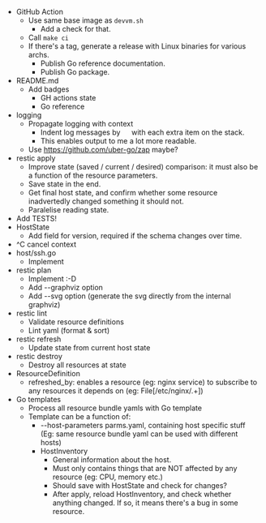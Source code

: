 - GitHub Action
    - Use same base image as `devvm.sh`
        - Add a check for that.
    - Call `make ci`
    - If there's a tag, generate a release with Linux binaries for various archs.
        - Publish Go reference documentation.
        - Publish Go package.
- README.md
    - Add badges
      - GH actions state
      - Go reference
- logging
	- Propagate logging with context
		- Indent log messages by `  ` with each extra item on the stack.
		- This enables output to me a lot more readable.
	- Use https://github.com/uber-go/zap maybe?
- restic apply
    - Improve state (saved / current / desired) comparison: it must also be a function of the resource parameters.
    - Save state in the end.
    - Get final host state, and confirm whether some resource inadvertedly changed something it should not.
    - Paralelise reading state.
- Add TESTS!
- HostState
	- Add field for version, required if the schema changes over time.
- ^C cancel context
- host/ssh.go
    - Implement
- restic plan
	- Implement :-D
	- Add --graphviz option
	- Add --svg option (generate the svg directly from the internal graphviz)
- restic lint
    - Validate resource definitions
    - Lint yaml (format & sort)
- restic refresh
	- Update state from current host state
- restic destroy
    - Destroy all resources at state
- ResourceDefinition
	- refreshed_by: enables a resource (eg: nginx service) to subscribe to any resources it depends on (eg: File[/etc/nginx/.+])
- Go templates
    - Process all resource bundle yamls with Go template
    - Template can be a function of:
        - --host-parameters parms.yaml, containing host specific stuff (Eg: same resource bundle yaml can be used with different hosts)
        - HostInventory
            - General information about the host.
            - Must only contains things that are NOT affected by any resource (eg: CPU, memory etc.)
            - Should save with HostState and check for changes?
            - After apply, reload HostInventory, and check whether anything changed. If so, it means there's a bug in some resource.